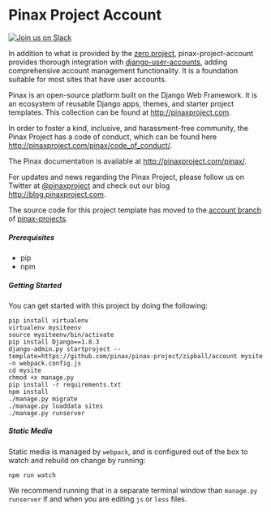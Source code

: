 # Pinax Project Account

[![Join us on Slack](http://slack.pinaxproject.com/badge.svg)](http://slack.pinaxproject.com/)

In addition to what is provided by the [zero project](https://github.com/pinax/pinax-projects/blob/master/README.md#pinax-project-zero), pinax-project-account provides thorough integration with [django-user-accounts](https://github.com/pinax/django-user-accounts), adding comprehensive account management functionality. It is a foundation suitable for most sites that have user accounts.

Pinax is an open-source platform built on the Django Web Framework. It is an ecosystem of reusable Django apps, themes, and starter project templates. 
This collection can be found at http://pinaxproject.com.

In order to foster a kind, inclusive, and harassment-free community, the Pinax Project has a code of conduct, which can be found here  http://pinaxproject.com/pinax/code_of_conduct/.

The Pinax documentation is available at http://pinaxproject.com/pinax/.

For updates and news regarding the Pinax Project, please follow us on Twitter at [@pinaxproject](https://twitter.com/pinaxproject) and check out our blog http://blog.pinaxproject.com.

The source code for this project template has moved to the [account branch](https://github.com/pinax/pinax-projects/tree/account) of [pinax-projects](https://github.com/pinax/pinax-projects/).

##### Prerequisites

* pip
* npm


##### Getting Started

You can get started with this project by doing the following:

```
pip install virtualenv
virtualenv mysiteenv
source mysiteenv/bin/activate
pip install Django==1.8.3
django-admin.py startproject --template=https://github.com/pinax/pinax-project/zipball/account mysite -n webpack.config.js
cd mysite
chmod +x manage.py
pip install -r requirements.txt
npm install
./manage.py migrate
./manage.py loaddata sites
./manage.py runserver
```

##### Static Media

Static media is managed by `webpack`, and is configured out of the box to watch
and rebuild on change by running:

```
npm run watch
```

We recommend running that in a separate terminal window than `manage.py runserver`
if and when you are editing `js` or `less` files.
